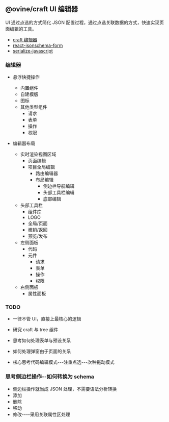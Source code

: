 ## @ovine/craft UI 编辑器

UI 通过点选的方式简化 JSON 配置过程，通过点选关联数据的方式，快速实现页面编辑的工具。

- [craft 编辑器](https://github.com/prevwong/craft.js)
- [react-jsonschema-form](https://rjsf-team.github.io/react-jsonschema-form/)
- [serialize-javascript](https://github.com/yahoo/serialize-javascript)

### 编辑器

- 悬浮快捷操作

  - 内置组件
  - 自建模版
  - 图标
  - 其他类型组件
    - 请求
    - 表单
    - 操作
    - 权限

- 编辑器布局
  - 实时渲染视图区域
    - 页面编辑
    - 项目全局编辑
      - 路由编辑器
      - 布局编辑
        - 侧边栏导航编辑
        - 头部工具栏编辑
        - 底部编辑
  - 头部工具栏
    - 组件库
    - LOGO
    - 全局/页面
    - 撤销/返回
    - 预览/发布
  - 左侧面板
    - 代码
    - 元件
      - 请求
      - 表单
      - 操作
      - 权限
  - 右侧面板
    - 属性面板

### TODO

- 一律不管 UI，直接上最核心的逻辑
- 研究 craft 与 tree 组件

- 思考如何处理表单与预设关系
- 如何处理弹窗由于页面的关系
- 核心思考代码编辑模式---注重点选---次种拖动模式

### 思考侧边栏操作--如何转换为 schema

- 侧边栏操作就当成 JSON 处理，不需要语法分析转换
- 添加
- 删除
- 移动
- 修改----采用关联属性区处理
